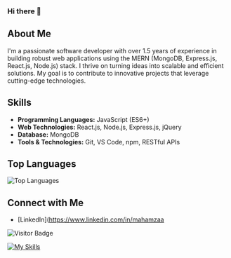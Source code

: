 ### Hi there 👋

## About Me
I'm a passionate software developer with over 1.5 years of experience in building robust web applications using the MERN (MongoDB, Express.js, React.js, Node.js) stack. I thrive on turning ideas into scalable and efficient solutions. My goal is to contribute to innovative projects that leverage cutting-edge technologies.

## Skills
- **Programming Languages:** JavaScript (ES6+)
- **Web Technologies:** React.js, Node.js, Express.js, jQuery
- **Database:** MongoDB
- **Tools & Technologies:** Git, VS Code, npm, RESTful APIs


## Top Languages
![Top Languages](https://github-readme-stats.vercel.app/api/top-langs/?username=YourUsername&layout=compact&theme=radical)

## Connect with Me
- [LinkedIn](https://www.linkedin.com/in/mahamzaa

![Visitor Badge](https://visitor-badge.laobi.icu/badge?page_id=YourUsername.YourUsername)

[![My Skills](https://skillicons.dev/icons?i=html,css,javascript,react,nodejs,express,mongodb,jquery,tailwind,git,github,vite,vscode,aws)](https://skillicons.dev)

<!--
**Hamz1Ameer/Hamz1Ameer** is a ✨ _special_ ✨ repository because its `README.md` (this file) appears on your GitHub profile.

Here are some ideas to get you started:

- 🔭 I’m currently working on ...
- 🌱 I’m currently learning ...
- 👯 I’m looking to collaborate on ...
- 🤔 I’m looking for help with ...
- 💬 Ask me about ...
- 📫 How to reach me: ...
- 😄 Pronouns: ...
- ⚡ Fun fact: ...
-->
